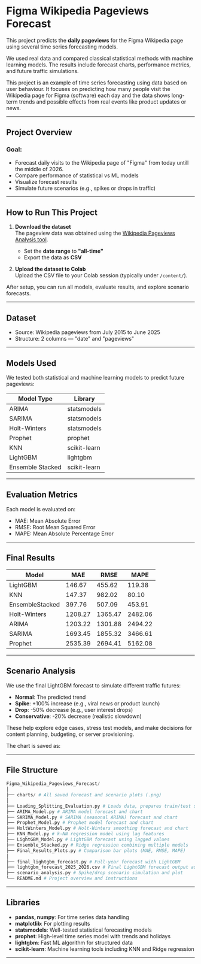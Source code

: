 # Figma Wikipedia Pageviews Forecast

This project predicts the **daily pageviews** for the Figma Wikipedia page using several time series forecasting models.

We used real data and compared classical statistical methods with machine learning models. The results include forecast charts, performance metrics, and future traffic simulations.

This project is an example of time series forecasting using data based on user behaviour.
It focuses on predicting how many people visit the Wikipedia page for Figma (software) each day and the data shows long-term trends and possible effects from real events  like product updates or news.

---

## Project Overview

### Goal:
- Forecast daily visits to the Wikipedia page of "Figma" from today untill the middle of 2026.
- Compare performance of statistical vs ML models
- Visualize forecast results
- Simulate future scenarios (e.g., spikes or drops in traffic)

---

## How to Run This Project

1. **Download the dataset**  
   The pageview data was obtained using the [Wikipedia Pageviews Analysis tool](https://pageviews.wmcloud.org/?project=en.wikipedia.org&platform=all-access&agent=user&redirects=0&range=all-time&pages=Figma_(software)).  
   - Set the **date range** to **"all-time"**  
   - Export the data as **CSV**

2. **Upload the dataset to Colab**  
   Upload the CSV file to your Colab session (typically under `/content/`).

After setup, you can run all models, evaluate results, and explore scenario forecasts.

---

## Dataset

- Source: Wikipedia pageviews from July 2015 to June 2025
- Structure: 2 columns — "date" and "pageviews"

---

## Models Used

We tested both statistical and machine learning models to predict future pageviews:

| Model Type       | Library           |
|------------------|-------------------|
| ARIMA            | statsmodels       |
| SARIMA           | statsmodels       |
| Holt-Winters     | statsmodels       |
| Prophet          | prophet           |
| KNN             | scikit-learn      |
| LightGBM         | lightgbm          |
| Ensemble Stacked | scikit-learn      |


---

## Evaluation Metrics

Each model is evaluated on:

- MAE: Mean Absolute Error
- RMSE: Root Mean Squared Error
- MAPE: Mean Absolute Percentage Error

---

## Final Results

| Model            | MAE     | RMSE    | MAPE     |
|------------------|---------|---------|----------|
| LightGBM         | 146.67  | 455.62  | 119.38   |
| KNN              | 147.37  | 982.02  | 80.10    |
| EnsembleStacked  | 397.76  | 507.09  | 453.91   |
| Holt-Winters     | 1208.27 | 1365.47 | 2482.06  |
| ARIMA            | 1203.22 | 1301.88 | 2494.22  |
| SARIMA           | 1693.45 | 1855.32 | 3466.61  |
| Prophet          | 2535.39 | 2694.41 | 5162.08  |

---

## Scenario Analysis

We use the final LightGBM forecast to simulate different traffic futures:

- **Normal**: The predicted trend
- **Spike**: +100% increase (e.g., viral news or product launch)
- **Drop**: -50% decrease (e.g., user interest drops)
- **Conservative**: -20% decrease (realistic slowdown)

These help explore edge cases, stress test models, and make decisions for content planning, budgeting, or server provisioning.

The chart is saved as:


---

## File Structure

```python
Figma_Wikipedia_Pageviews_Forecast/
│
├── charts/ # All saved forecast and scenario plots (.png)
│
├── Loading_Splitting_Evaluation.py # Loads data, prepares train/test split, defines metrics
├── ARIMA_Model.py # ARIMA model forecast and chart
├── SARIMA_Model.py # SARIMA (seasonal ARIMA) forecast and chart
├── Prophet_Model.py # Prophet model forecast and chart
├── HoltWinters_Model.py # Holt-Winters smoothing forecast and chart
├── KNN_Model.py # k-NN regression model using lag features
├── LightGBM_Model.py # LightGBM forecast using lagged values
├── Ensemble_Stacked.py # Ridge regression combining multiple models
├── Final_Results_Plots.py # Comparison bar plots (MAE, RMSE, MAPE)
│
├── final_lightgbm_forecast.py # Full-year forecast with LightGBM
├── lightgbm_forecast_2025_2026.csv # Final LightGBM forecast output as CSV
├── scenario_analysis.py # Spike/drop scenario simulation and plot
└── README.md # Project overview and instructions
```

---

## Libraries 

- **pandas, numpy**: For time series data handling
- **matplotlib**: For plotting results
- **statsmodels**: Well-tested statistical forecasting models
- **prophet**: High-level time series model with trends and holidays
- **lightgbm**: Fast ML algorithm for structured data
- **scikit-learn**: Machine learning tools including KNN and Ridge regression

---



